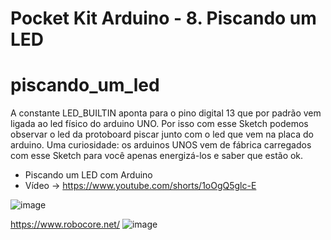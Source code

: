 # Pocket Kit Arduino - 8. Piscando um LED
# piscando_um_led

A constante LED_BUILTIN aponta para o pino digital 13 que por padrão vem ligada ao led físico do arduino UNO. 
Por isso com esse Sketch podemos observar o led da protoboard piscar junto com o led que vem na placa do arduino. 
Uma curiosidade: os arduinos UNOS vem de fábrica carregados com esse Sketch para você apenas energizá-los e saber que estão ok.

- Piscando um LED com Arduino
- Vídeo -> https://www.youtube.com/shorts/1oOgQ5glc-E

![image](https://github.com/jorgeluige/piscando_um_led/assets/37905961/f66d99e3-feb0-4fbb-ab03-66e2543dbfcd)

https://www.robocore.net/
![image](https://github.com/user-attachments/assets/9afec2a1-a0c4-4b33-a741-73dfc2f319fc)

